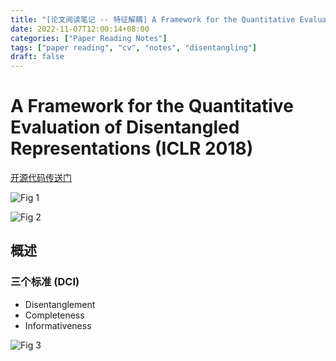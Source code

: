 ```yaml
---
title: "[论文阅读笔记 -- 特征解耦] A Framework for the Quantitative Evaluation of DR (ICLR 2018)"
date: 2022-11-07T12:00:14+08:00
categories: ["Paper Reading Notes"]
tags: ["paper reading", "cv", "notes", "disentangling"]
draft: false
---
```


# A Framework for the Quantitative Evaluation of Disentangled Representations (ICLR 2018)

[开源代码传送门](https://github.com/cianeastwood/qedr)

![Fig 1](/images/2022/PRN296/1.png)

![Fig 2](/images/2022/PRN296/2.png)

## 概述

### 三个标准 (DCI)
+ Disentanglement
+ Completeness
+ Informativeness

![Fig 3](/images/2022/PRN296/3.png)

